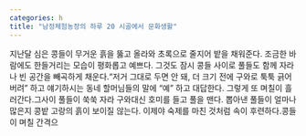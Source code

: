 ```yaml
---
categories: h
title: "남정체험농장의 하루 20 시골에서 문화생활"
---
```

지난달 심은 콩들이 무거운 흙을 뚫고 올라와 초록으로 줄지어 밭을 채워준다. 조금한 바람에도 한들거리는 모습이 평화롭고 예쁘다. 그것도 잠시 콩들 사이로 풀들도 함께 자라나 빈 공간을 빼곡하게 채운다.“저거 그대로 두면 안 돼, 더 크기 전에 구와로 툭툭 긁어 버려” 하고 얘기하시는 동네 할머님들의 말에 “예” 하고 대답한다. 그렇게 또 며칠이 흘러간다.그사이 풀들이 쑥쑥 자라 구와대신 호미를 들고 풀을 맨다. 뽑아낸 풀들이 얼마나 많은지 콩밭 고랑의 흙이 보이질 않는다. 이제야 숙제를 마친 것처럼 속이 후련하다.콩들이 며칠 간격으